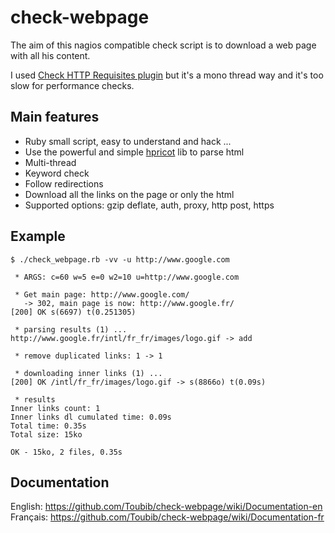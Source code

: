 check-webpage
=============

The aim of this nagios compatible check script is to download a web page with all his content.

I used [Check HTTP Requisites plugin](http://www.nagiosexchange.org/cgi-bin/page.cgi?g=Detailed%2F1352.html;d=1) but it's a mono thread way and it's too slow for performance checks.

Main features
-------------

 * Ruby small script, easy to understand and hack ...
 * Use the powerful and simple [hpricot](https://github.com/hpricot/hpricot) lib to parse html
 * Multi-thread
 * Keyword check
 * Follow redirections
 * Download all the links on the page or only the html 
 * Supported options: gzip deflate, auth, proxy, http post, https

Example
-------

```
$ ./check_webpage.rb -vv -u http://www.google.com

 * ARGS: c=60 w=5 e=0 w2=10 u=http://www.google.com

 * Get main page: http://www.google.com/
   -> 302, main page is now: http://www.google.fr/
[200] OK s(6697) t(0.251305)

 * parsing results (1) ...
http://www.google.fr/intl/fr_fr/images/logo.gif -> add

 * remove duplicated links: 1 -> 1

 * downloading inner links (1) ...
[200] OK /intl/fr_fr/images/logo.gif -> s(8866o) t(0.09s)

 * results
Inner links count: 1
Inner links dl cumulated time: 0.09s
Total time: 0.35s
Total size: 15ko

OK - 15ko, 2 files, 0.35s
```

Documentation
-------------

English: https://github.com/Toubib/check-webpage/wiki/Documentation-en
Français: https://github.com/Toubib/check-webpage/wiki/Documentation-fr
